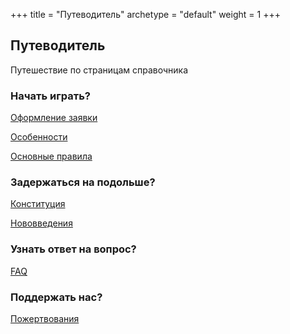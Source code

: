 +++
title = "Путеводитель"
archetype = "default"
weight = 1
+++

## Путеводитель
<gray>Путешествие по страницам справочника</gray>

### Начать играть?

[Оформление заявки](../about-us/start-playing)

[Особенности](../about-us/specificity)

[Основные правила](../rules/mind)

### Задержаться на подольше? 

[Конституция](../rules/constitution)

[Нововведения](../new-mechanics)

### Узнать ответ на вопрос?

[FAQ](../questions/faq)

### Поддержать нас?

[Пожертвования](../support-us/donation)